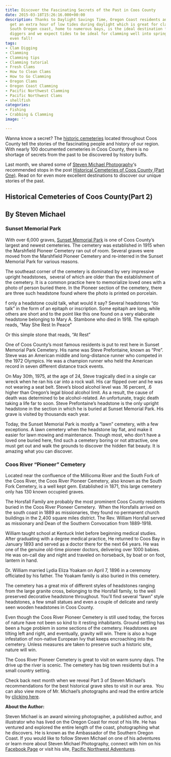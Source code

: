 ```yaml
---
title: Discover the Fascinating Secrets of the Past in Coos County
date: 2015-03-18T15:26:16.000+00:00
description: Thanks to Daylight Savings Time, Oregon Coast residents and visitors
  get an extra hour of low tides during daylight which is great for clamming! The
  South Oregon coast, home to numerous bays, is the ideal destination for recreational
  diggers and we expect tides to be ideal for clamming well into spring, summer and
  even fall!
tags:
- Clam Digging
- Clamming
- Clamming tips
- Clamming tutorial
- Fresh Clams
- How to Clean Clams
- How to Go Clamming
- Oregon Clams
- Oregon Coast Clamming
- Pacific Northwest Clamming
- Pacific Northwest Clams
- shellfish
categories:
- Fishing
- Crabbing & Clamming
image: ''

---
```

Wanna know a secret? The <a href="http://www.findagrave.com/cgi-bin/fg.cgi?page=csr&CScnty=2210&CSsr=41&" target="_blank">historic cemeteries</a> located throughout Coos County tell the stories of the fascinating people and history of our region. With nearly 100 documented cemeteries in Coos County, there is no shortage of secrets from the past to be discovered by history buffs.

Last month, we shared some of <a title="Steven Michael Facebook page" href="https://www.facebook.com/StevenMichaelPhotographyOregon?ref=br_tf" target="_blank">Steven Michael Photography</a>‘s recommended stops in the post <a href="/2015/02/historical-cemeteries-of-coos-county/" target="_blank">Historical Cemeteries of Coos County (Part One)</a>. Read on for even more excellent destinations to discover our unique stories of the past.

## Historical Cemeteries of Coos County(Part 2)

## By Steven Michael

### Sunset Memorial Park

With over 6,000 graves, <a href="https://plus.google.com/117247192413080128687/about?gl=us&hl=en" target="_blank">Sunset Memorial Park</a> is one of Coos County’s largest and newest cemeteries. The cemetery was established in 1915 when the Marshfield Pioneer Cemetery ran out of room. Several graves were moved from the Marshfield Pioneer Cemetery and re-interred in the Sunset Memorial Park for various reasons.

The southeast corner of the cemetery is dominated by very impressive upright headstones,  several of which are older than the establishment of the cemetery. It is a common practice here to memorialize loved ones with a photo of person buried there. In the Pioneer section of the cemetery, there are three such headstone found where the photo is printed on porcelain.

f only a headstone could talk, what would it say? Several headstones “do talk” in the form of an epitaph or inscription. Some epitaph are long, while others are short and to the point like this one found on a very elaborate headstone belonging to Mary A. Stambone who died in 1918. The epitaph reads, “May She Rest In Peace”

Or this simple stone that reads, “At Rest”

One of Coos County’s most famous residents is put to rest here in Sunset Memorial Park Cemetery. His name was Steve Prefontaine, known as “Pre”. Steve was an American middle and long-distance runner who competed in the 1972 Olympics. He was a champion runner who held the American record in seven different distance track events.

On May 30th, 1975, at the age of 24, Steve tragically died in a single car wreck when he ran his car into a rock wall. His car flipped over and he was not wearing a seat belt. Steve’s blood alcohol level was .16 percent, .6 higher than Oregon’s legal blood alcohol limit. As a result, the cause of death was determined to be alcohol-related. An unfortunate, tragic death taking a life far to soon. Steve Prefontaine’s headstone is the only upright headstone in the section in which he is buried at Sunset Memorial Park. His grave is visited by thousands each year.

Today, the Sunset Memorial Park is mostly a “lawn” cemetery, with a few exceptions. A lawn cemetery when the headstone lay flat, and make it easier for lawn mowing and maintenance. Though most, who don’t have a loved one buried here, find such a cemetery boring or not attractive, one must get out and walk the grounds to discover the hidden flat beauty. It is amazing what you can discover.

### Coos River “Pioneer” Cemetery

Located near the confluence of the Millicoma River and the South Fork of the Coos River, the Coos River Pioneer Cemetery, also known as the South Fork Cemetery, is a well kept gem. Established in 1871, this large cemetery only has 130 known occupied graves.

The Horsfall Family are probably the most prominent Coos County residents buried in the Coos River Pioneer Cemetery.  When the Horsfalls arrived on the south coast in 1889 as missionaries, they found no permanent church buildings in the 2,400 square miles district. The Rev. William Horsfall served as missionary and Dean of the Southern Convocation from 1889-1918.

William taught school at Kentuck Inlet before beginning medical studies. After graduating with a degree medical practice, He returned to Coos Bay in January 1893 and served as a doctor there for the next 64 years. He was one of the genuine old-time pioneer doctors, delivering over 1000 babies. He was on-call day and night and traveled on horseback, by boat or on foot, lantern in hand.

Dr. William married Lydia Eliza Yoakam on April 7, 1896 in a ceremony officiated by his father. The Yoakam family is also buried in this cemetery.

The cemetery has a great mix of different styles of headstones ranging from the large granite cross, belonging to the Horsfall family, to the well preserved decorative headstone throughout. You’ll find several “lawn” style headstones, a few small statues and even a couple of delicate and rarely seen wooden headstones in Coos County.

Even though the Coos River Pioneer Cemetery is still used today, the forces of nature have not been so kind to it resting inhabitants. Ground settling has been a huge problem in some sections of the cemetery. Headstones are tilting left and right, and eventually, gravity will win. There is also a huge infestation of non-native European Ivy that keeps encroaching into the cemetery. Unless measures are taken to preserve such a historic site, nature will win.

The Coos River Pioneer Cemetery is great to visit on warm sunny days. The drive up the river is scenic. The cemetery has big town residents but in a small country setting.

Check back next month when we reveal Part 3 of Steven Michael’s recommendations for the best historical grave sites to visit in our area.  You can also view more of Mr. Michael’s photographs and read the entire article by <a href="http://pacificnorthwestadventures.weebly.com/blog/8-coos-county-cemeteries" target="_blank">clicking here</a>.

**About the Author:**

Steven Michael is an award winning photographer, a published author, and illustrator who has lived on the Oregon Coast for most of his life. He has ventured and explored the entire length of the coast, photographing what he discovers. He is known as the Ambassador of the Southern Oregon Coast. If you would like to follow Steven Michael on one of his adventures or learn more about Steven Michael Photography, connect with him on his <a href="https://www.facebook.com/StevenMichaelPhotographyOregon" target="_blank">Facebook Page</a> or visit his site, <a href="http://pacificnorthwestadventures.weebly.com/" target="_blank">Pacific Northwest Adventures</a>.